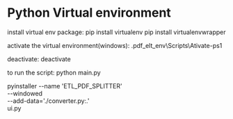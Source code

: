 # Python Virtual environment

install virtual env package: 
pip install virtualenv
pip install virtualenvwrapper

activate the virtual environment(windows): 
.pdf_elt_env\Scripts\Ativate-ps1

deactivate: 
deactivate

to run the script: python main.py



pyinstaller --name 'ETL_PDF_SPLITTER' \
            --windowed  \
            --add-data='./converter.py:.' \
            ui.py